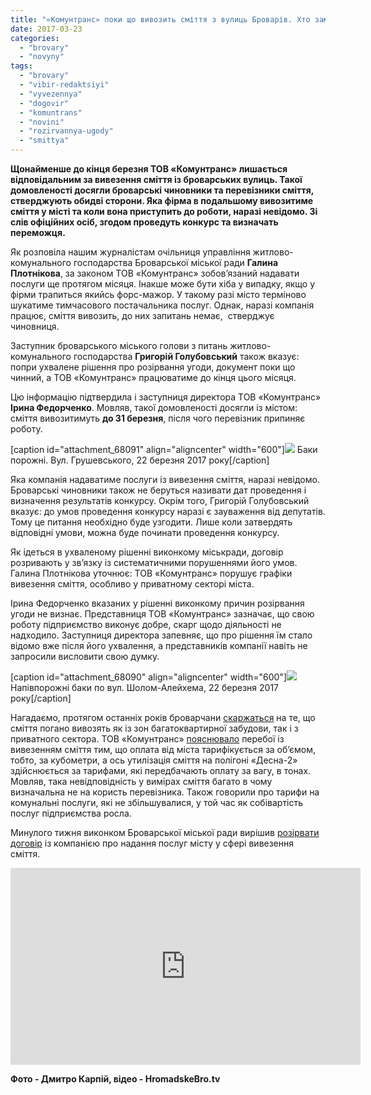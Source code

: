 ```yaml
---
title: "«Комунтранс» поки що вивозить сміття з вулиць Броварів. Хто замінить їх – вирішить конкурс"
date: 2017-03-23
categories: 
  - "brovary"
  - "novyny"
tags: 
  - "brovary"
  - "vibir-redaktsiyi"
  - "vyvezennya"
  - "dogovir"
  - "komuntrans"
  - "novini"
  - "rozirvannya-ugody"
  - "smittya"
---
```


**Щонайменше до кінця березня ТОВ «Комунтранс» лишається відповідальним за вивезення сміття із броварських вулиць. Такої домовленості досягли броварські чиновники та перевізники сміття, стверджують обидві сторони. Яка фірма в подальшому вивозитиме сміття у місті та коли вона приступить до роботи, наразі невідомо. Зі слів офіційних осіб, згодом проведуть конкурс та визначать переможця.**

Як розповіла нашим журналістам очільниця управління житлово-комунального господарства Броварської міської ради **Галина Плотнікова**, за законом ТОВ «Комунтранс» зобов’язаний надавати послуги ще протягом місяця. Інакше може бути хіба у випадку, якщо у фірми трапиться якийсь форс-мажор. У такому разі місто терміново шукатиме тимчасового постачальника послуг. Однак, наразі компанія працює, сміття вивозить, до них запитань немає,  стверджує чиновниця.

Заступник броварського міського голови з питань житлово-комунального господарства **Григорій Голубовський** також вказує: попри ухвалене рішення про розірвання угоди, документ поки що чинний, а ТОВ «Комунтранс» працюватиме до кінця цього місяця.

Цю інформацію підтвердила і заступниця директора ТОВ «Комунтранс» **Ірина Федорченко**. Мовляв, такої домовленості досягли із містом: сміття вивозитимуть **до 31 березня**, після чого перевізник припиняє роботу.

\[caption id="attachment\_68091" align="aligncenter" width="600"\][![](https://mpz.brovary.org/wp-content/uploads/2017/03/Komuntrans-smitnyk_00011.jpg)](https://mpz.brovary.org/wp-content/uploads/2017/03/Komuntrans-smitnyk_00011.jpg) Баки порожні. Вул. Грушевського, 22 березня 2017 року\[/caption\]

Яка компанія надаватиме послуги із вивезення сміття, наразі невідомо. Броварські чиновники також не беруться називати дат проведення і визначення результатів конкурсу. Окрім того, Григорій Голубовський вказує: до умов проведення конкурсу наразі є зауваження від депутатів. Тому це питання необхідно буде узгодити. Лише коли затвердять відповідні умови, можна буде починати проведення конкурсу.

Як ідеться в ухваленому рішенні виконкому міськради, договір розривають у зв’язку із систематичними порушеннями його умов. Галина Плотнікова уточнює: ТОВ «Комунтранс» порушує графіки вивезення сміття, особливо у приватному секторі міста.

Ірина Федорченко вказаних у рішенні виконкому причин розірвання угоди не визнає. Представниця ТОВ «Комунтранс» зазначає, що свою роботу підприємство виконує добре, скарг щодо діяльності не надходило. Заступниця директора запевняє, що про рішення їм стало відомо вже після його ухвалення, а представників компанії навіть не запросили висловити свою думку.

\[caption id="attachment\_68090" align="aligncenter" width="600"\][![](https://mpz.brovary.org/wp-content/uploads/2017/03/Komuntrans-smitnyk_00006.jpg)](https://mpz.brovary.org/wp-content/uploads/2017/03/Komuntrans-smitnyk_00006.jpg) Напівпорожні баки по вул. Шолом-Алейхема, 22 березня 2017 року\[/caption\]

Нагадаємо, протягом останніх років броварчани [скаржаться](https://mpz.brovary.org/na-masyvi-ne-vyvozyat-smittya-z-mynulogo-roku-komuntrans-narikaye-na-zaborgovanist-zhekiv-a-komunalnyky-na-meshkantsiv/) на те, що сміття погано вивозять як із зон багатоквартирної забудови, так і з приватного сектора. ТОВ «Комунтранс» [пояснювало](https://mpz.brovary.org/brovary-u-smitti-ta-smorodi-hto-vynen/) перебої із вивезенням сміття тим, що оплата від міста тарифікується за об’ємом, тобто, за кубометри, а ось утилізація сміття на полігоні «Десна-2» здійснюється за тарифами, які передбачають оплату за вагу, в тонах. Мовляв, така невідповідність у вимірах сміття багато в чому визначальна не на користь перевізника. Також говорили про тарифи на комунальні послуги, які не збільшувалися, у той час як собівартість послуг підприємства росла.

Минулого тижня виконком Броварської міської ради вирішив [розірвати договір](https://mpz.brovary.org/brovarska-vlada-rozirvala-ugodu-z-tov-komuntrans-brovary/) із компанією про надання послуг місту у сфері вивезення сміття.

<iframe src="https://www.youtube.com/embed/dvCESNgmJzA" width="560" height="315" frameborder="0" allowfullscreen="allowfullscreen"></iframe>

**Фото - Дмитро Карпій, відео - HromadskeBro.tv**
